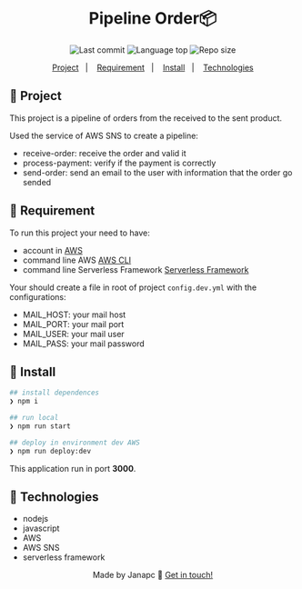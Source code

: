 <div align="center">
  <h1>Pipeline Order📦</h1>
  <img alt="Last commit" src="https://img.shields.io/github/last-commit/janapc/pipeline-order"/>
  <img alt="Language top" src="https://img.shields.io/github/languages/top/janapc/pipeline-order"/>
  <img alt="Repo size" src="https://img.shields.io/github/repo-size/janapc/pipeline-order"/>

  <a href="#-project">Project</a>&nbsp;&nbsp;&nbsp;|&nbsp;&nbsp;&nbsp;
  <a href="#-requirement">Requirement</a>&nbsp;&nbsp;&nbsp;|&nbsp;&nbsp;&nbsp;
  <a href="#-install">Install</a>&nbsp;&nbsp;&nbsp;|&nbsp;&nbsp;&nbsp;
  <a href="#-technologies">Technologies</a>
</div>

## 💎 Project

This project is a pipeline of orders from the received to the sent product.

Used the service of AWS SNS to create a pipeline:
- receive-order: receive the order and valid it
- process-payment: verify if the payment is correctly
- send-order: send an email to the user with information that the order go sended

## 📜 Requirement
To run this project your need to have:
 - account in [AWS](https://aws.amazon.com/)
 - command line AWS [AWS CLI](https://aws.amazon.com/pt/cli/)
 - command line Serverless Framework [Serverless Framework](https://www.serverless.com/framework/docs/getting-started)

Your should create a file in root of project ``config.dev.yml`` with the configurations:
  - MAIL_HOST: your mail host
  - MAIL_PORT: your mail port
  - MAIL_USER: your mail user
  - MAIL_PASS: your mail password

## 📌 Install

```sh
## install dependences
❯ npm i

## run local
❯ npm run start

## deploy in environment dev AWS
❯ npm run deploy:dev

```

This application run in port **3000**.


## 🚀 Technologies

- nodejs
- javascript
- AWS
- AWS SNS
- serverless framework

<div align="center">

Made by Janapc 🤘 [Get in touch!](https://www.linkedin.com/in/janaina-pedrina/)

</div>